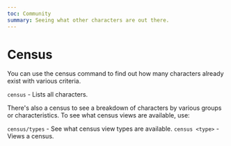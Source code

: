 ```yaml
---
toc: Community
summary: Seeing what other characters are out there.
---
```

# Census

You can use the census command to find out how many characters already exist with various criteria.

`census` - Lists all characters.

There's also a census to see a breakdown of characters by various groups or characteristics.  To see what census views are available, use:

`census/types` - See what census view types are available.
`census <type>` - Views a census.
